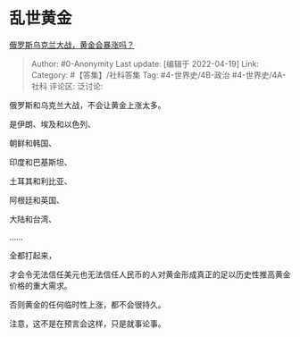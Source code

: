 # 乱世黄金
[俄罗斯乌克兰大战，黄金会暴涨吗？](https://www.zhihu.com/question/518488483/answer/2446304966)

> Author: #0-Anonymity
> Last update: [编辑于 2022-04-19]
> Link:
> Category: #【答集】/社科答集
> Tag: #4-世界史/4B-政治 #4-世界史/4A-社科
> 评论区:
> 泛讨论:

俄罗斯和乌克兰大战，不会让黄金上涨太多。

是伊朗、埃及和以色列、

朝鲜和韩国、

印度和巴基斯坦、

土耳其和利比亚、

阿根廷和英国、

大陆和台湾、

……

全都打起来，

才会令无法信任美元也无法信任人民币的人对黄金形成真正的足以历史性推高黄金价格的重大需求。

否则黄金的任何临时性上涨，都不会很持久。

注意，这不是在预言会这样，只是就事论事。
